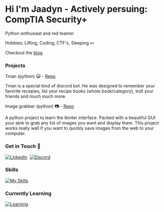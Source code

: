 # Hi I'm Jaadyn - Actively persuing: CompTIA Security+

Python enthusiast and red teamer

Hobbies: Lifting, Coding, CTF's, Sleeping 💤

Checkout the [blog](https://ryushe.github.io/)

### Projects
Tman (python) 😺 - [Repo](https://github.com/Ryushe/Tman)

Tman is a special kind of discord bot. He was designed to remember your favorite recepies, list your recipe books (whole book/category), troll your friends and much much more.

Image grabber (python) 📷 - [Repo](https://github.com/Ryushe/imageGrabber)

A python project to learn the tkinter interface. Packed with a beautiful GUI your able to grab any list of images you want and display them. This project works really well if you want to quickly save images from the web to your computer.

### Get in Touch 🐇
[![LinkedIn](https://skillicons.dev/icons?i=linkedin)](https://linkedin.com/in/jaadyn-humphries)&nbsp;
[![Discord](https://skillicons.dev/icons?i=discord)](https://discord.com/users/885387221870473226) 

### Skills
[![My Skills](https://skillicons.dev/icons?i=python,vim,js,html,bash,css,linux,github)](https://skillicons.dev)

### Currently Learning
[![Learning](https://skillicons.dev/icons?i=rust)](https://skillicons.dev)

